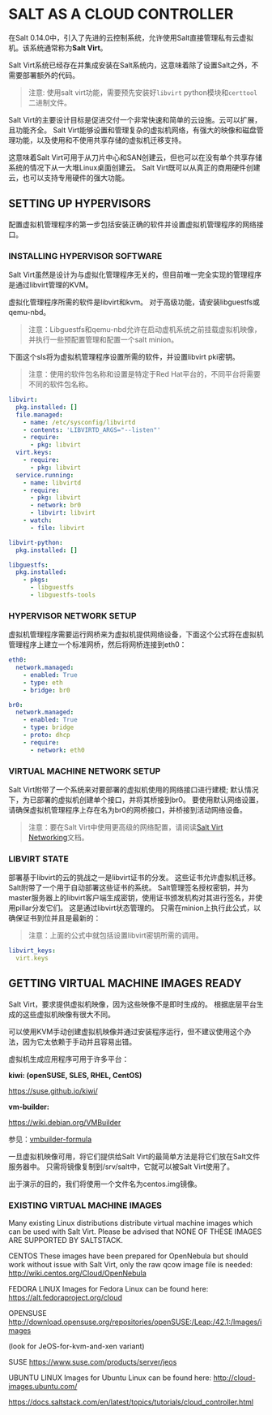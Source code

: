 # SALT AS A CLOUD CONTROLLER

在Salt 0.14.0中，引入了先进的云控制系统，允许使用Salt直接管理私有云虚拟机。该系统通常称为**Salt Virt**。

Salt Virt系统已经存在并集成安装在Salt系统内，这意味着除了设置Salt之外，不需要部署额外的代码。

> 注意: 使用salt virt功能，需要预先安装好`libvirt` python模块和`certtool`二进制文件。

Salt Virt的主要设计目标是促进交付一个非常快速和简单的云设施。云可以扩展，且功能齐全。 Salt Virt能够设置和管理复杂的虚拟机网络，有强大的映像和磁盘管理功能，以及使用和不使用共享存储的虚拟机迁移支持。

这意味着Salt Virt可用于从刀片中心和SAN创建云，但也可以在没有单个共享存储系统的情况下从一大堆Linux桌面创建云。 Salt Virt既可以从真正的商用硬件创建云，也可以支持专用硬件的强大功能。


## SETTING UP HYPERVISORS
配置虚拟机管理程序的第一步包括安装正确的软件并设置虚拟机管理程序的网络接口。

### INSTALLING HYPERVISOR SOFTWARE
Salt Virt虽然是设计为与虚拟化管理程序无关的，但目前唯一完全实现的管理程序是通过libvirt管理的KVM。

虚拟化管理程序所需的软件是libvirt和kvm。 对于高级功能，请安装libguestfs或qemu-nbd。

> 注意：Libguestfs和qemu-nbd允许在启动虚机系统之前挂载虚拟机映像，并执行一些预配置管理和配置一个salt minion。

下面这个sls将为虚拟机管理程序设置所需的软件，并设置libvirt pki密钥。

> 注意：使用的软件包名称和设置是特定于Red Hat平台的，不同平台将需要不同的软件包名称。

```yaml
libvirt:
  pkg.installed: []
  file.managed:
    - name: /etc/sysconfig/libvirtd
    - contents: 'LIBVIRTD_ARGS="--listen"'
    - require:
      - pkg: libvirt
  virt.keys:
    - require:
      - pkg: libvirt
  service.running:
    - name: libvirtd
    - require:
      - pkg: libvirt
      - network: br0
      - libvirt: libvirt
    - watch:
      - file: libvirt

libvirt-python:
  pkg.installed: []

libguestfs:
  pkg.installed:
    - pkgs:
      - libguestfs
      - libguestfs-tools
```

### HYPERVISOR NETWORK SETUP
虚拟机管理程序需要运行网桥来为虚拟机提供网络设备，下面这个公式将在虚拟机管理程序上建立一个标准网桥，然后将网桥连接到eth0：
```yaml
eth0:
  network.managed:
    - enabled: True
    - type: eth
    - bridge: br0

br0:
  network.managed:
    - enabled: True
    - type: bridge
    - proto: dhcp
    - require:
      - network: eth0
```

### VIRTUAL MACHINE NETWORK SETUP
Salt Virt附带了一个系统来对要部署的虚拟机使用的网络接口进行建模; 默认情况下，为已部署的虚拟机创建单个接口，并将其桥接到br0。 要使用默认网络设置，请确保虚拟机管理程序上存在名为br0的网桥接口，并桥接到活动网络设备。

> 注意：要在Salt Virt中使用更高级的网络配置，请阅读[Salt Virt Networking](https://docs.saltstack.com/en/latest/topics/virt/nic.html#vm-nic-profiles)文档。

### LIBVIRT STATE
部署基于libvirt的云的挑战之一是libvirt证书的分发。 这些证书允许虚拟机迁移。 Salt附带了一个用于自动部署这些证书的系统。 Salt管理签名授权密钥，并为master服务器上的libvirt客户端生成密钥，使用证书颁发机构对其进行签名，并使用pillar分发它们。 这是通过libvirt状态管理的。 只需在minion上执行此公式，以确保证书到位并且是最新的：

> 注意：上面的公式中就包括设置libvirt密钥所需的调用。
```yaml
libvirt_keys:
  virt.keys
```

## GETTING VIRTUAL MACHINE IMAGES READY
Salt Virt，要求提供虚拟机映像，因为这些映像不是即时生成的。 根据底层平台生成的这些虚拟机映像有很大不同。

可以使用KVM手动创建虚拟机映像并通过安装程序运行，但不建议使用这个办法，因为它太依赖于手动并且容易出错。

虚拟机生成应用程序可用于许多平台：

**kiwi: (openSUSE, SLES, RHEL, CentOS)**

https://suse.github.io/kiwi/

**vm-builder:**

https://wiki.debian.org/VMBuilder

参见：[vmbuilder-formula](https://github.com/saltstack-formulas/vmbuilder-formula)

一旦虚拟机映像可用，将它们提供给Salt Virt的最简单方法是将它们放在Salt文件服务器中。 只需将镜像复制到/srv/salt中，它就可以被Salt Virt使用了。

出于演示的目的，我们将使用一个文件名为centos.img镜像。

### EXISTING VIRTUAL MACHINE IMAGES
Many existing Linux distributions distribute virtual machine images which can be used with Salt Virt. Please be advised that NONE OF THESE IMAGES ARE SUPPORTED BY SALTSTACK.

CENTOS
These images have been prepared for OpenNebula but should work without issue with Salt Virt, only the raw qcow image file is needed: http://wiki.centos.org/Cloud/OpenNebula

FEDORA LINUX
Images for Fedora Linux can be found here: https://alt.fedoraproject.org/cloud

OPENSUSE
http://download.opensuse.org/repositories/openSUSE:/Leap:/42.1:/Images/images

(look for JeOS-for-kvm-and-xen variant)

SUSE
https://www.suse.com/products/server/jeos

UBUNTU LINUX
Images for Ubuntu Linux can be found here: http://cloud-images.ubuntu.com/



















































https://docs.saltstack.com/en/latest/topics/tutorials/cloud_controller.html
